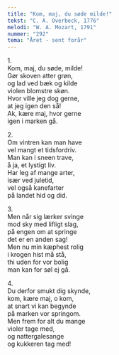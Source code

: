 ```yaml
---
title: "Kom, maj, du søde milde!"
tekst: "C. A. Overbeck, 1776"
melodi: "W. A. Mozart, 1791"
nummer: "292"
tema: "Året - sent forår"
---
```

1\.\
Kom, maj, du søde, milde!<br>
Gør skoven atter grøn,<br>
og lad ved bæk og kilde<br>
violen blomstre skøn.<br>
Hvor ville jeg dog gerne,<br>
at jeg igen den så!<br>
Ak, kære maj, hvor gerne<br>
igen i marken gå.<br>

2\.\
Om vintren kan man have<br>
vel mangt et tidsfordriv.<br>
Man kan i sneen trave,<br>
å ja, et lystigt liv.<br>
Har leg af mange arter,<br>
især ved juletid,<br>
vel også kanefarter<br>
på landet hid og did.<br>

3\.\
Men når sig lærker svinge<br>
mod sky med lifligt slag,<br>
på engen om at springe<br>
det er en anden sag!<br>
Men nu min kæphest rolig<br>
i krogen hist må stå,<br>
thi uden for vor bolig<br>
man kan for søl ej gå.<br>

4\.\
Du derfor smukt dig skynde,<br>
kom, kære maj, o kom,<br>
at snart vi kan begynde<br>
på marken vor springom.<br>
Men frem for alt du mange<br>
violer tage med,<br>
og nattergalesange<br>
og kukkeren tag med!<br>
